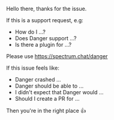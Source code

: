 Hello there, thanks for the issue.

If this is a support request, e.g:

* How do I ...?
* Does Danger support ...?
* Is there a plugin for ...?

Please use https://spectrum.chat/danger

If this issue feels like:

* Danger crashed ...
* Danger should be able to ...
* I didn't expect that Danger would ...
* Should I create a PR for ...

Then you're in the right place :+1:
